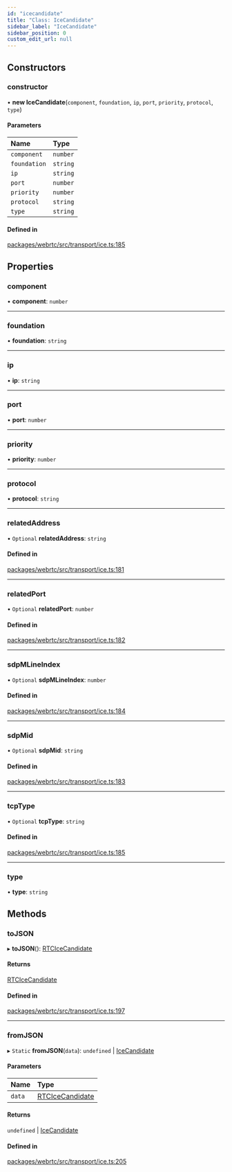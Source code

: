 ```yaml
---
id: "icecandidate"
title: "Class: IceCandidate"
sidebar_label: "IceCandidate"
sidebar_position: 0
custom_edit_url: null
---
```


## Constructors

### constructor

• **new IceCandidate**(`component`, `foundation`, `ip`, `port`, `priority`, `protocol`, `type`)

#### Parameters

| Name | Type |
| :------ | :------ |
| `component` | `number` |
| `foundation` | `string` |
| `ip` | `string` |
| `port` | `number` |
| `priority` | `number` |
| `protocol` | `string` |
| `type` | `string` |

#### Defined in

[packages/webrtc/src/transport/ice.ts:185](https://github.com/shinyoshiaki/werift-webrtc/blob/32ca930/packages/webrtc/src/transport/ice.ts#L185)

## Properties

### component

• **component**: `number`

___

### foundation

• **foundation**: `string`

___

### ip

• **ip**: `string`

___

### port

• **port**: `number`

___

### priority

• **priority**: `number`

___

### protocol

• **protocol**: `string`

___

### relatedAddress

• `Optional` **relatedAddress**: `string`

#### Defined in

[packages/webrtc/src/transport/ice.ts:181](https://github.com/shinyoshiaki/werift-webrtc/blob/32ca930/packages/webrtc/src/transport/ice.ts#L181)

___

### relatedPort

• `Optional` **relatedPort**: `number`

#### Defined in

[packages/webrtc/src/transport/ice.ts:182](https://github.com/shinyoshiaki/werift-webrtc/blob/32ca930/packages/webrtc/src/transport/ice.ts#L182)

___

### sdpMLineIndex

• `Optional` **sdpMLineIndex**: `number`

#### Defined in

[packages/webrtc/src/transport/ice.ts:184](https://github.com/shinyoshiaki/werift-webrtc/blob/32ca930/packages/webrtc/src/transport/ice.ts#L184)

___

### sdpMid

• `Optional` **sdpMid**: `string`

#### Defined in

[packages/webrtc/src/transport/ice.ts:183](https://github.com/shinyoshiaki/werift-webrtc/blob/32ca930/packages/webrtc/src/transport/ice.ts#L183)

___

### tcpType

• `Optional` **tcpType**: `string`

#### Defined in

[packages/webrtc/src/transport/ice.ts:185](https://github.com/shinyoshiaki/werift-webrtc/blob/32ca930/packages/webrtc/src/transport/ice.ts#L185)

___

### type

• **type**: `string`

## Methods

### toJSON

▸ **toJSON**(): [RTCIceCandidate](../modules.md#rtcicecandidate)

#### Returns

[RTCIceCandidate](../modules.md#rtcicecandidate)

#### Defined in

[packages/webrtc/src/transport/ice.ts:197](https://github.com/shinyoshiaki/werift-webrtc/blob/32ca930/packages/webrtc/src/transport/ice.ts#L197)

___

### fromJSON

▸ `Static` **fromJSON**(`data`): `undefined` \| [IceCandidate](icecandidate.md)

#### Parameters

| Name | Type |
| :------ | :------ |
| `data` | [RTCIceCandidate](../modules.md#rtcicecandidate) |

#### Returns

`undefined` \| [IceCandidate](icecandidate.md)

#### Defined in

[packages/webrtc/src/transport/ice.ts:205](https://github.com/shinyoshiaki/werift-webrtc/blob/32ca930/packages/webrtc/src/transport/ice.ts#L205)
